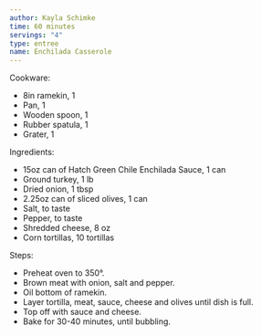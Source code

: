 ```yaml
---
author: Kayla Schimke
time: 60 minutes
servings: "4"
type: entree
name: Enchilada Casserole
---
```


Cookware:

- 8in ramekin, 1
- Pan, 1
- Wooden spoon, 1
- Rubber spatula, 1
- Grater, 1

Ingredients:

- 15oz can of Hatch Green Chile Enchilada Sauce, 1 can
- Ground turkey, 1 lb
- Dried onion, 1 tbsp
- 2.25oz can of sliced olives, 1 can
- Salt, to taste
- Pepper, to taste
- Shredded cheese, 8 oz
- Corn tortillas, 10 tortillas

Steps:

- Preheat oven to 350°.
- Brown meat with onion, salt and pepper.
- Oil bottom of ramekin.
- Layer tortilla, meat, sauce, cheese and olives until dish is full.
- Top off with sauce and cheese.
- Bake for 30-40 minutes, until bubbling.

